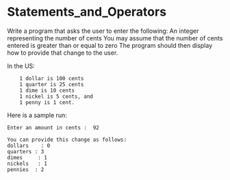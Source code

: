 # Statements_and_Operators
Write a program that asks the user to enter the following:
An integer representing the number of cents
You may assume that the number of cents entered is greater than or equal to zero
The program should then display how to provide that change to the user.

In the US:

		1 dollar is 100 cents
		1 quarter is 25 cents
		1 dime is 10 cents
		1 nickel is 5 cents, and
		1 penny is 1 cent.

	
Here is a sample run:

	Enter an amount in cents :  92

	You can provide this change as follows:
	dollars    : 0
	quarters : 3
	dimes     : 1
	nickels   : 1
	pennies  : 2

